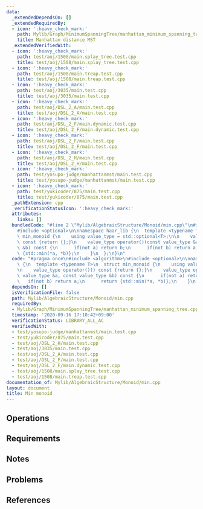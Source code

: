 ```yaml
---
data:
  _extendedDependsOn: []
  _extendedRequiredBy:
  - icon: ':heavy_check_mark:'
    path: Mylib/Graph/MinimumSpanningTree/manhattan_minimum_spanning_tree.cpp
    title: Manhattan distance MST
  _extendedVerifiedWith:
  - icon: ':heavy_check_mark:'
    path: test/aoj/1508/main.splay_tree.test.cpp
    title: test/aoj/1508/main.splay_tree.test.cpp
  - icon: ':heavy_check_mark:'
    path: test/aoj/1508/main.treap.test.cpp
    title: test/aoj/1508/main.treap.test.cpp
  - icon: ':heavy_check_mark:'
    path: test/aoj/3035/main.test.cpp
    title: test/aoj/3035/main.test.cpp
  - icon: ':heavy_check_mark:'
    path: test/aoj/DSL_2_A/main.test.cpp
    title: test/aoj/DSL_2_A/main.test.cpp
  - icon: ':heavy_check_mark:'
    path: test/aoj/DSL_2_F/main.dynamic.test.cpp
    title: test/aoj/DSL_2_F/main.dynamic.test.cpp
  - icon: ':heavy_check_mark:'
    path: test/aoj/DSL_2_F/main.test.cpp
    title: test/aoj/DSL_2_F/main.test.cpp
  - icon: ':heavy_check_mark:'
    path: test/aoj/DSL_2_H/main.test.cpp
    title: test/aoj/DSL_2_H/main.test.cpp
  - icon: ':heavy_check_mark:'
    path: test/yosupo-judge/manhattanmst/main.test.cpp
    title: test/yosupo-judge/manhattanmst/main.test.cpp
  - icon: ':heavy_check_mark:'
    path: test/yukicoder/875/main.test.cpp
    title: test/yukicoder/875/main.test.cpp
  _pathExtension: cpp
  _verificationStatusIcon: ':heavy_check_mark:'
  attributes:
    links: []
  bundledCode: "#line 2 \"Mylib/AlgebraicStructure/Monoid/min.cpp\"\n#include <algorithm>\n\
    #include <optional>\n\nnamespace haar_lib {\n  template <typename T>\n  struct\
    \ min_monoid {\n    using value_type = std::optional<T>;\n\n    value_type operator()()\
    \ const {return {};}\n    value_type operator()(const value_type &a, const value_type\
    \ &b) const {\n      if(not a) return b;\n      if(not b) return a;\n      return\
    \ {std::min(*a, *b)};\n    }\n  };\n}\n"
  code: "#pragma once\n#include <algorithm>\n#include <optional>\n\nnamespace haar_lib\
    \ {\n  template <typename T>\n  struct min_monoid {\n    using value_type = std::optional<T>;\n\
    \n    value_type operator()() const {return {};}\n    value_type operator()(const\
    \ value_type &a, const value_type &b) const {\n      if(not a) return b;\n   \
    \   if(not b) return a;\n      return {std::min(*a, *b)};\n    }\n  };\n}\n"
  dependsOn: []
  isVerificationFile: false
  path: Mylib/AlgebraicStructure/Monoid/min.cpp
  requiredBy:
  - Mylib/Graph/MinimumSpanningTree/manhattan_minimum_spanning_tree.cpp
  timestamp: '2020-09-16 17:10:42+09:00'
  verificationStatus: LIBRARY_ALL_AC
  verifiedWith:
  - test/yosupo-judge/manhattanmst/main.test.cpp
  - test/yukicoder/875/main.test.cpp
  - test/aoj/DSL_2_H/main.test.cpp
  - test/aoj/3035/main.test.cpp
  - test/aoj/DSL_2_A/main.test.cpp
  - test/aoj/DSL_2_F/main.test.cpp
  - test/aoj/DSL_2_F/main.dynamic.test.cpp
  - test/aoj/1508/main.splay_tree.test.cpp
  - test/aoj/1508/main.treap.test.cpp
documentation_of: Mylib/AlgebraicStructure/Monoid/min.cpp
layout: document
title: Min monoid
---
```


## Operations

## Requirements

## Notes

## Problems

## References
